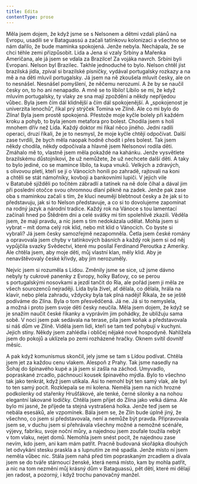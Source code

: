 ```yaml
---
title: Edita
contentType: prose
---
```


Měla jsem dojem, že když jsme se s Nelsonem a dětmi vzdali plánů na Evropu, usadili se v Bataguassú a začali tatínkovu kolonizaci a všechno se nám dařilo, že bude maminka spokojená. Jenže nebyla. Nechápala, že se chci téhle zemi přizpůsobit. Lida a Jena si vzaly Srbíny a Mařenka Američana, ale já jsem se vdala za Brazilce! Za vojáka navrch. Srbíni byli Evropani. Nelson byl Brazilec. Takhle jednoduché to bylo. Nelson chtěl jíst brazilská jídla, zpíval si brazilské písničky, vydával portugalsky rozkazy a na mě a na děti mluvil portugalsky. Já jsem na ně zkoušela mluvit česky, ale on to nesnášel. Nesnášel pomyšlení, že něčemu nerozumí. A že by se naučil česky on, to ho ani nenapadlo. A mně se to líbilo! Líbilo se mi, že když mluvím portugalsky, ty vlaky ze sna mají zpoždění a někdy nepřijedou vůbec. Byla jsem čím dál klidnější a čím dál spokojenější. A „spokojenost je univerzita lenochů“, říkal prý strýček Tomina ve Zlíně. Ale co mi bylo do Zlína! Byla jsem prostě spokojená. Přestože moje kyčle bolely při každém kroku a pohyb, to byla jenom metafora pro bolest. Chodila jsem s holí mnohem dřív než Lída. Každý doktor mi říkal něco jiného. Jedni radili operaci, druzí říkali, že je to nesmysl, že moje kyčle chtějí odpočívat. Další zase tvrdili, že bych měla naopak hodně chodit i přes bolest. Tak jsem někdy chodila, někdy odpočívala a hlavně jsem Nelsonovi rodila děti. Zmáhalo mě to, vlastně jsem měla pokaždé na kahánku. Jenže vysvětlete brazilskému důstojníkovi, že už nemůžete, že už nechcete další děti. A taky to bylo jediné, co se mamince líbilo, ta kupa vnuků. Velkých a zdravých, s olivovou pletí, kteří se jí o Vánocích honili po zahradě, rajtovali na koni a chtěli se stát námořníky, kovboji a bankovními lupiči. V jejich vile v Batatubě sjížděli po točitém zábradlí a tatínek na ně dole číhal a dával jim při poslední otočce svou ohromnou dlaní pěkně na zadek. Jenže pak zase oba s maminkou začali s tím, že kluci neumějí blebtnout česky a že jak si to představuju, jak si to Nelson představuje, a co si to dovolujeme zapomínat na rodný jazyk a národní tradice. Každý rok na Vánoce s tou lamentací začínali hned po Štědrém dni a celé svátky mi tím spolehlivě zkazili. Věděla jsem, že mají pravdu, a nic jsem s tím nedokázala udělat. Mohla jsem si vybrat – mít doma celý rok klid, nebo mít klid o Vánocích. Co byste si vybrali? Já jsem česky samozřejmě nezapomněla. Četla jsem české romány a opravovala jsem chyby v tatínkových básních a každý rok jsem si od něj vypůjčila svazky Svědectví, které mu posílal Ferdinand Peroutka z Ameriky. Ale chtěla jsem, aby moje děti, můj vlastní klan, měly klid. Aby je nenavštěvovaly české křivdy, aby jim nerozuměly.

Nejvíc jsem si rozuměla s Lídou. Změnily jsme se sice, už jsme dávno nebyly ty cukrové panenky z Evropy, holky Baťovy, co se perou s portugalskými nosovkami a jezdí tančit do Ria, ale pořád jsem ji měla ze všech sourozenců nejraději. Lída byla živel, ať dělala, co dělala, hrála na klavír, nebo plela zahradu, vždycky byla tak plná nadějí! Říkala, že se ještě podíváme do Zlína. Byla o tom přesvědčená. Já ne. Já si to nemyslela, a možná i proto jsem svoje děti česky neučila. Měla jsem dojem, že když se je snažím naučit české říkanky a vyprávím jim pohádky, že ubližuju sama sobě. V noci jsem pak sedávala na terase, pila jsem koňak a představovala si náš dům ve Zlíně. Viděla jsem lidi, kteří se tam teď pohybují v kuchyni. Jejich stíny. Někdy jsem zahlédla i obličej nějaké nové hospodyně. Nahlížela jsem do pokojů a uklízela po zemi rozházené hračky. Oknem svítil dovnitř měsíc.

A pak když komunismus skončil, jely jsme se tam s Lídou podívat. Chtěla jsem jet za každou cenu vlakem. Alespoň z Prahy. Tak jsme nasedly na Šohaj do špinavého kupé a já jsem si zašla na záchod. Umyvadlo, popraskané zrcadlo, páchnoucí kousek špinavého mýdla. Bylo to všechno tak jako tenkrát, když jsem utíkala. Asi to nemohl být ten samý vlak, ale byl to ten samý pocit. Rozklepala se mi kolena. Neměla jsem na nich hrozné podkolenky od stařenky Hrušťákové, ale tenké, černé silonky a na nohou elegantní lakované lodičky. Chtěla jsem přijet do Zlína jako velká dáma. Ale bylo mi jasné, že přijede ta stejná vystrašená holka. Jenže teď jsem se nebála esesáků, ale vzpomínek. Bála jsem se, že Zlín bude úplně jiný, že všechno, co jsem si představovala, není a nemůže být pravda. Připravovala jsem se, v duchu jsem si přehrávala všechny možné a nemožné scénáře, výjevy, fabriku, svoje noční můry, a najednou jsem zoufale toužila nebýt v tom vlaku, nejet domů. Nemohla jsem snést pocit, že najednou zase nevím, kdo jsem, ani kam mám patřit. Pracně budovaná skořápka dlouhých let odvykání stesku praskla a s lupnutím ze mě spadla. Jenže místo ní jsem neměla vůbec nic. Stála jsem nahá před tím popraskaným zrcadlem a dívala jsem se do tváře stárnoucí ženské, která nemá místo, kam by mohla patřit, a nic na tom nezmění můj krásný dům v Bataguassú, pět dětí, které mi dělají jen radost, a pozorný, i když trochu panovačný manžel.
